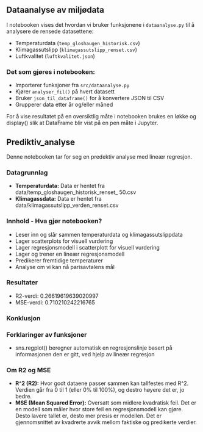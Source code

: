 ## Dataanalyse av miljødata
I notebooken vises det hvordan vi bruker funksjonene i `dataanalyse.py` til å analysere de rensede datasettene: 

- Temperaturdata (`temp_gloshaugen_historisk.csv`)
- Klimagassutslipp (`klimagassutslipp_renset.csv`)
- Luftkvalitet (`luftkvalitet.json`)

### Det som gjøres i notebooken:
- Importerer funksjoner fra `src/dataanalyse.py`
- Kjører `analyser_fil()` på hvert datasett
- Bruker `json_til_dataframe()` for å konvertere JSON til CSV
- Grupperer data etter år og/eller måned

For å vise resultatet på en oversiktlig måte i notebooken brukes en løkke og display() slik at DataFrame blir vist på en pen måte  i Jupyter. 


## Prediktiv_analyse
Denne notebooken tar for seg en predektiv analyse med lineær regresjon.

### Datagrunnlag
- **Temperaturdata:** Data er hentet fra data/temp_gloshaugen_historisk_renset_ 50.csv
- **Klimagassdata:** Data er hentet fra data/klimagassutslipp_verden_renset.csv

### Innhold - Hva gjør notebooken?
- Leser inn og slår sammen temperaturdata og klimagassutslippdata
- Lager scatterplots for visuell vurdering
- Lager regresjonsmodell i scatterplott for visuell vurdering
- Lager og trener en lineær regresjonsmodell
- Predikerer fremtidige temperaturer
- Analyse om vi kan nå parisavtalens mål

### Resultater
- R2-verdi: 0.26619619639020997
- MSE-verdi: 0.710210242216765

### Konklusjon


### Forklaringer av funksjoner
- sns.regplot() beregner automatisk en regresjonslinje basert på informasjonen den er gitt, ved hjelp av lineær regresjon

### Om R2 og MSE
- **R^2 (R2):** Hvor godt dataene passer sammen kan tallfestes med R^2. Verdien går fra 0 til 1 (eller 0% til 100%), og destro høyere det er, jo bedre.
- **MSE (Mean Squared Error):** Oversatt som midlere kvadratisk feil. Det er en modell som måler hvor store feil en regresjonsmodell kan gjøre. Desto lavere tallet er, desto mer presis er modellen. Det er gjennomsnittet av kvadrerte avvik mellom faktiske og predikerte verdier.